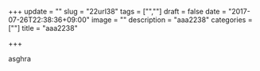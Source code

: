 +++
update = ""
slug = "22url38"
tags = ["",""]
draft = false
date = "2017-07-26T22:38:36+09:00"
image = ""
description = "aaa2238"
categories = [""]
title = "aaa2238"

+++

asghra
